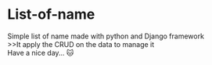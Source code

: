 <h1>List-of-name</h1>
Simple list of name made with python and Django framework<br>
>>It apply the CRUD on the data to manage it<br> 
Have a nice day... 🐱 
